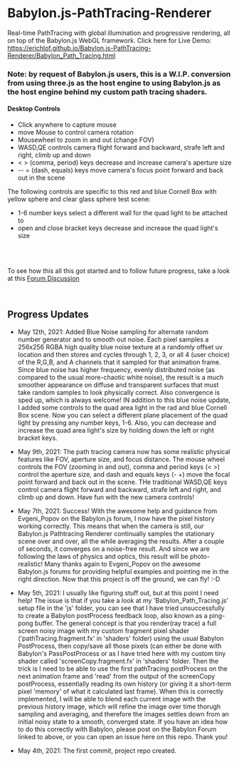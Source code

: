 # Babylon.js-PathTracing-Renderer
Real-time PathTracing with global illumination and progressive rendering, all on top of the Babylon.js WebGL framework. Click here for Live Demo: https://erichlof.github.io/Babylon.js-PathTracing-Renderer/Babylon_Path_Tracing.html
<br>
<h3> Note: by request of Babylon.js users, this is a W.I.P. conversion from using three.js as the host engine to using Babylon.js as the host engine behind my custom path tracing shaders.</h3> 

<h4>Desktop Controls</h4>

* Click anywhere to capture mouse
* move Mouse to control camera rotation
* Mousewheel to zoom in and out (change FOV)
* WASD,QE controls camera flight forward and backward, strafe left and right, climb up and down
* < > (comma, period) keys decrease and increase camera's aperture size
* -- = (dash, equals) keys move camera's focus point forward and back out in the scene

The following controls are specific to this red and blue Cornell Box with yellow sphere and clear glass sphere test scene:
* 1-6 number keys select a different wall for the quad light to be attached to
* open and close bracket keys decrease and increase the quad light's size
<br><br>

<br>  

To see how this all this got started and to follow future progress, take a look at this [Forum Discussion](https://forum.babylonjs.com/t/path-tracing-in-babylonjs/11475/2)

<br>

<h2>Progress Updates</h2>

* May 12th, 2021: Added Blue Noise sampling for alternate random number generator and to smooth out noise.  Each pixel samples a 256x256 RGBA high quality blue noise texture at a randomly offset uv location and then stores and cycles through 1, 2, 3, or all 4 (user choice) of the R,G,B, and A channels that it sampled for that animation frame.  Since blue noise has higher frequency, evenly distributed noise (as compared to the usual more-chaotic white noise), the result is a much smoother appearance on diffuse and transparent surfaces that must take random samples to look physically correct.  Also convergence is sped up, which is always welcome!  IN addition to this blue noise update, I added some controls to the quad area light in the rad and blue Cornell Box scene.  Now you can select a different plane placement of the quad light by pressing any number keys, 1-6.  Also, you can decrease and increase the quad area light's size by holding down the left or right bracket keys. 

* May 9th, 2021: The path tracing camera now has some realistic physical features like FOV, aperture size, and focus distance.   The mouse wheel controls the FOV (zooming in and out), comma and period keys (< >) control the aperture size, and dash and equals keys (- +) move the focal point forward and back out in the scene.  THe traditional WASD,QE keys control camera flight forward and backward, strafe left and right, and climb up and down.  Have fun with the new camera controls!

* May 7th, 2021: Success!  With the awesome help and guidance from Evgeni_Popov on the Babylon.js forum, I now have the pixel history working correctly.  This means that when the camera is still, our Babylon.js Pathtracing Renderer continually samples the stationary scene over and over, all the while averaging the results.  After a couple of seconds, it converges on a noise-free result.  And since we are following the laws of physics and optics, this result will be photo-realistic!  Many thanks again to Evgeni_Popov on the awesome Babylon.js forums for providing helpful examples and pointing me in the right direction.  Now that this project is off the ground, we can fly! :-D

* May 5th, 2021: I usually like figuring stuff out, but at this point I need help!  The issue is that if you take a look at my 'Babylon_Path_Tracing.js' setup file in the 'js' folder, you can see that I have tried unsuccessfully to create a Babylon postProcess feedback loop, also known as a ping-pong buffer.  The general concept is that you render(ray trace) a full screen noisy image with my custom fragment pixel shader ('pathTracing.fragment.fx' in 'shaders' folder) using the usual Babylon PostProcess, then copy/save all those pixels (can either be done with Babylon's PassPostProcess or as I have tried here with my custom tiny shader called 'screenCopy.fragment.fx' in 'shaders' folder.  Then the trick is I need to be able to use the first pathTracing postProcess on the next animation frame and 'read' from the output of the screenCopy postProcess, essentially reading its own history (or giving it a short-term pixel 'memory' of what it calculated last frame).  When this is correctly implemented, I will be able to blend each current image with the previous history image, which will refine the image over time thorugh sampling and averaging, and therefore the images settles down from an initial noisy state to a smooth, converged state.  If you have an idea how to do this correctly with Babylon, please post on the Babylon Forum linked to above, or you can open an issue here on this repo.  Thank you!

* May 4th, 2021: The first commit, project repo created.
